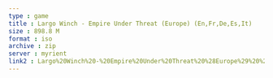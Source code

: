 ```yaml
---
type : game
title : Largo Winch - Empire Under Threat (Europe) (En,Fr,De,Es,It)
size : 898.8 M
format : iso
archive : zip
server : myrient
link2 : Largo%20Winch%20-%20Empire%20Under%20Threat%20%28Europe%29%20%28En%2CFr%2CDe%2CEs%2CIt%29
---
```

